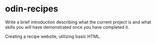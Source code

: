 # odin-recipes

Write a brief introduction describing what the current project is and what skills you will have demonstrated once you have completed it.

Creating a recipe website, utilizing basic HTML. 